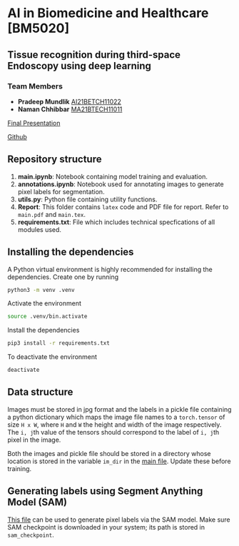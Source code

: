 # AI in Biomedicine and Healthcare [BM5020]

## Tissue recognition during third-space Endoscopy using deep learning

### Team Members

- **Pradeep Mundlik** [AI21BETCH11022](mailto:ai21btech11022@iith.ac.in)
- **Naman Chhibbar** [MA21BTECH11011](mailto:ma21btech11011@iith.ac.in)

[Final Presentation](https://docs.google.com/presentation/d/1PxlyDp7aWtlnVhDewr-FX4nmOz7pDEPEOOLXaoyQ4wA/edit?usp=sharing)

[Github](https://github.com/NamanChhibbar/BM5020-Project)

## Repository structure

1. **main.ipynb**: Notebook containing model training and evaluation.
2. **annotations.ipynb**: Notebook used for annotating images to generate pixel labels for segmentation.
3. **utils.py**: Python file containing utility functions.
4. **Report**: This folder contains `latex` code and PDF file for report. Refer to `main.pdf` and `main.tex`.
5. **requirements.txt**: File which includes technical specfications of all modules used.

## Installing the dependencies

A Python virtual environment is highly recommended for installing the dependencies. Create one by running

```sh
python3 -m venv .venv
```

Activate the environment

```sh
source .venv/bin.activate
```

Install the dependencies

```sh
pip3 install -r requirements.txt
```

To deactivate the environment

```sh
deactivate
```

## Data structure

Images must be stored in jpg format and the labels in a pickle file containing a python dictionary which maps the image file names to a `torch.tensor` of size `H x W`, where `H` and `W` the height and width of the image respectively. The `i, j`th value of the tensors should correspond to the label of `i, j`th pixel in the image.

Both the images and pickle file should be stored in a directory whose location is stored in the variable `im_dir` in the [main file](main.ipynb). Update these before training.

## Generating labels using Segment Anything Model (SAM)

[This file](annotation.ipynb) can be used to generate pixel labels via the SAM model. Make sure SAM checkpoint is downloaded in your system; its path is stored in `sam_checkpoint`.
